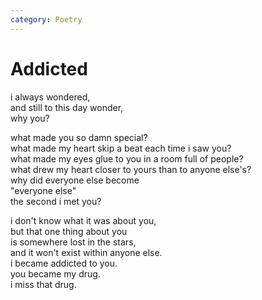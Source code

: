 ```yaml
---
category: Poetry
---
```


# Addicted

i always wondered,\
and still to this day wonder,\
why you?

what made you so damn special?\
what made my heart skip a beat each time i saw you?\
what made my eyes glue to you in a room full of people?\
what drew my heart closer to yours than to anyone else's?\
why did everyone else become\
"everyone else"\
the second i met you?

i don't know what it was about you,\
but that one thing about you\
is somewhere lost in the stars,\
and it won't exist within anyone else.\
i became addicted to you.\
you became my drug.\
i miss that drug.
